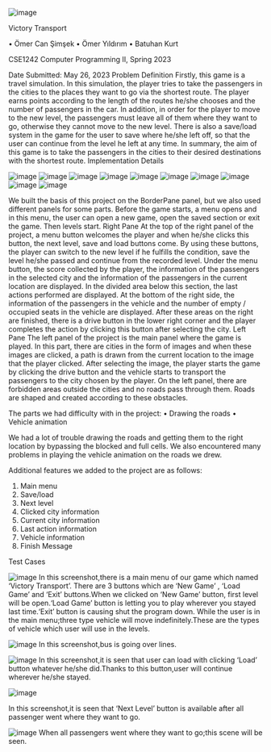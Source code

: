  
![image](https://github.com/Fri3m/VictoryTransport/assets/108125233/6cf5d40f-58af-43e4-a6a6-92aca8b182c8)

Victory Transport

•	Ömer Can Şimşek
•	Ömer Yıldırım
•	Batuhan Kurt 


CSE1242 Computer Programming II, Spring 2023

Date Submitted: May 26, 2023
Problem Definition
Firstly, this game is a travel simulation. In this simulation, the player tries to take the passengers in the cities to the places they want to go via the shortest route. The player earns points according to the length of the routes he/she chooses and the number of passengers in the car. In addition, in order for the player to move to the new level, the passengers must leave all of them where they want to go, otherwise they cannot move to the new level. There is also a save/load system in the game for the user to save where he/she left off, so that the user can continue from the level he left at any time.
In summary, the aim of this game is to take the passengers in the cities to their desired destinations with the shortest route.
Implementation Details

![image](https://github.com/Fri3m/VictoryTransport/assets/108125233/1985fd8e-0e74-4463-ac7d-e0a4d5399ac5)
![image](https://github.com/Fri3m/VictoryTransport/assets/108125233/bcb89463-140a-49f9-9729-8957d6156321)
![image](https://github.com/Fri3m/VictoryTransport/assets/108125233/eb7cc0b9-78a0-4691-8b4b-1c27c217ea17)
![image](https://github.com/Fri3m/VictoryTransport/assets/108125233/197a7b4e-dd0f-4b36-9d34-a321cc15250d)
![image](https://github.com/Fri3m/VictoryTransport/assets/108125233/b72079d9-839b-4279-ad52-0784aa9226dd)
![image](https://github.com/Fri3m/VictoryTransport/assets/108125233/4e83e0f5-18cf-44a2-8de6-0fadec48a022)
![image](https://github.com/Fri3m/VictoryTransport/assets/108125233/cab21462-c848-41d7-8e07-3d7f48be6085)
![image](https://github.com/Fri3m/VictoryTransport/assets/108125233/694ad20b-cbf5-4e80-826a-cc443101b51f)
![image](https://github.com/Fri3m/VictoryTransport/assets/108125233/1f506b3f-615f-4346-ab69-5772196a6ae8)
![image](https://github.com/Fri3m/VictoryTransport/assets/108125233/a42c5c9f-1c52-4f89-aa82-006fa390d737)


We built the basis of this project on the BorderPane panel, but we also used different panels for some parts. Before the game starts, a menu opens and in this menu, the user can open a new game, open the saved section or exit the game. Then levels start.
Right Pane
At the top of the right panel of the project, a menu button welcomes the player and when he/she clicks this button, the next level, save and load buttons come. By using these buttons, the player can switch to the new level if he fulfills the condition, save the level he/she passed and continue from the recorded level. Under the menu button, the score collected by the player, the information of the passengers in the selected city and the information of the passengers in the current location are displayed. In the divided area below this section, the last actions performed are displayed. At the bottom of the right side, the information of the passengers in the vehicle and the number of empty / occupied seats in the vehicle are displayed. After these areas on the right are finished, there is a drive button in the lower right corner and the player completes the action by clicking this button after selecting the city.
Left Pane
	The left panel of the project is the main panel where the game is played. In this part, there are cities in the form of images and when these images are clicked, a path is drawn from the current location to the image that the player clicked. After selecting the image, the player starts the game by clicking the drive button and the vehicle starts to transport the passengers to the city chosen by the player. On the left panel, there are forbidden areas outside the cities and no roads pass through them. Roads are shaped and created according to these obstacles.

The parts we had difficulty with in the project:
•	Drawing the roads
•	Vehicle animation

We had a lot of trouble drawing the roads and getting them to the right location by bypassing the blocked and full cells.
We also encountered many problems in playing the vehicle animation on the roads we drew.

	
Additional features we added to the project are as follows:
1.	Main menu
2.	Save/load 
3.	Next level
4.	Clicked city information
5.	Current city information
6.	Last action information
7.	Vehicle information
8.	Finish Message

Test Cases

 ![image](https://github.com/Fri3m/VictoryTransport/assets/108125233/67b67cac-2bbb-4058-9fc6-30735e8f82f6)
   In this screenshot,there is a main menu of our game which named ‘Victory Transport’.   There are 3 buttons which are ‘New Game’ , ‘Load Game’ and ‘Exit’ buttons.When we clicked on ‘New Game’ button, first level will be open.‘Load Game’ button is letting you to play wherever you stayed last time.‘Exit’ button is causing shut the program down. While the user is in the main menu;three type vehicle will move indefinitely.These are the types of vehicle which user will use in the levels.

 ![image](https://github.com/Fri3m/VictoryTransport/assets/108125233/22228431-0f19-48f6-862a-9d3d2d9cda3f)
In this screenshot,bus is going over lines.

 ![image](https://github.com/Fri3m/VictoryTransport/assets/108125233/7e59133b-47a4-466a-81ee-d48acef8f9b3)
In this screenshot,it is seen that user can load with clicking ‘Load’ button whatever he/she did.Thanks to this button,user will continue wherever he/she stayed.

 ![image](https://github.com/Fri3m/VictoryTransport/assets/108125233/be32e399-5431-4c09-ae07-71aebe6befd6)

In this screenshot,it is seen that ‘Next Level’ button is available after all passenger went where they want to go.
 
 ![image](https://github.com/Fri3m/VictoryTransport/assets/108125233/cc784d08-121b-42d0-bacd-910c7331ff32)
When all passengers went where they want to go;this scene will be seen.





